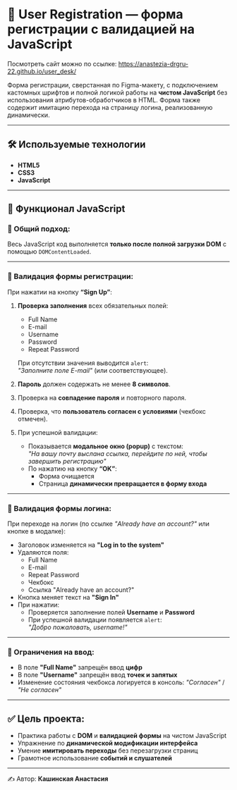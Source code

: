 # 👤 User Registration — форма регистрации с валидацией на JavaScript
Посмотреть сайт можно по ссылке: https://anastezia-drgru-22.github.io/user_desk/

Форма регистрации, сверстанная по Figma-макету, с подключением кастомных шрифтов и полной логикой работы на **чистом JavaScript** без использования атрибутов-обработчиков в HTML. Форма также содержит имитацию перехода на страницу логина, реализованную динамически.

---

## 🛠 Используемые технологии

- **HTML5**
- **CSS3**
- **JavaScript**

---

## 📌 Функционал JavaScript

### 🔁 Общий подход:
Весь JavaScript код выполняется **только после полной загрузки DOM** с помощью `DOMContentLoaded`.

---

### 📝 Валидация формы регистрации:

При нажатии на кнопку **“Sign Up”**:

1. **Проверка заполнения** всех обязательных полей:
   - Full Name
   - E-mail
   - Username
   - Password
   - Repeat Password

   При отсутствии значения выводится `alert`:  
   _"Заполните поле E-mail"_ (или соответствующее).

2. **Пароль** должен содержать не менее **8 символов**.

3. Проверка на **совпадение пароля** и повторного пароля.

4. Проверка, что **пользователь согласен с условиями** (чекбокс отмечен).

5. При успешной валидации:
   - Показывается **модальное окно (popup)** с текстом:  
     _"На вашу почту выслана ссылка, перейдите по ней, чтобы завершить регистрацию"_
   - По нажатию на кнопку **“OK”**:
     - Форма очищается
     - Страница **динамически превращается в форму входа**

---

### 🔐 Валидация формы логина:

При переходе на логин (по ссылке _"Already have an account?"_ или кнопке в модалке):

- Заголовок изменяется на **"Log in to the system"**
- Удаляются поля:
  - Full Name
  - E-mail
  - Repeat Password
  - Чекбокс
  - Ссылка "Already have an account?"
- Кнопка меняет текст на **"Sign In"**
- При нажатии:
  - Проверяется заполнение полей **Username** и **Password**
  - При успешной валидации появляется `alert`:  
    _"Добро пожаловать, username!"_

---

### 🎯 Ограничения на ввод:

- В поле **"Full Name"** запрещён ввод **цифр**
- В поле **"Username"** запрещён ввод **точек и запятых**
- Изменение состояния чекбокса логируется в консоль: _"Согласен"_ / _"Не согласен"_

---

## ✅ Цель проекта:

- Практика работы с **DOM** и **валидацией формы** на чистом JavaScript
- Упражнение по **динамической модификации интерфейса**
- Умение **имитировать переходы** без перезагрузки страниц
- Грамотное использование **событий и слушателей**

---

✍️ Автор: **Кашинская Анастасия**

